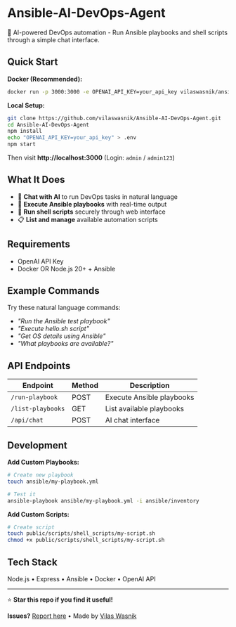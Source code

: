 
# Ansible-AI-DevOps-Agent

🤖 AI-powered DevOps automation - Run Ansible playbooks and shell scripts through a simple chat interface.

## Quick Start

**Docker (Recommended):**
```bash
docker run -p 3000:3000 -e OPENAI_API_KEY=your_api_key vilaswasnik/ansible-ai-devops-agent:latest
```

**Local Setup:**
```bash
git clone https://github.com/vilaswasnik/Ansible-AI-DevOps-Agent.git
cd Ansible-AI-DevOps-Agent
npm install
echo "OPENAI_API_KEY=your_api_key" > .env
npm start
```

Then visit **http://localhost:3000** (Login: `admin` / `admin123`)

## What It Does

- 💬 **Chat with AI** to run DevOps tasks in natural language
- 📜 **Execute Ansible playbooks** with real-time output  
- 🔧 **Run shell scripts** securely through web interface
- 📋 **List and manage** available automation scripts

## Requirements

- OpenAI API Key
- Docker OR Node.js 20+ + Ansible

## Example Commands

Try these natural language commands:
- *"Run the Ansible test playbook"*
- *"Execute hello.sh script"* 
- *"Get OS details using Ansible"*
- *"What playbooks are available?"*

## API Endpoints

| Endpoint | Method | Description |
|----------|--------|-------------|
| `/run-playbook` | POST | Execute Ansible playbooks |
| `/list-playbooks` | GET | List available playbooks |
| `/api/chat` | POST | AI chat interface |

## Development

**Add Custom Playbooks:**
```bash
# Create new playbook
touch ansible/my-playbook.yml

# Test it
ansible-playbook ansible/my-playbook.yml -i ansible/inventory
```

**Add Custom Scripts:**
```bash
# Create script
touch public/scripts/shell_scripts/my-script.sh
chmod +x public/scripts/shell_scripts/my-script.sh
```

## Tech Stack
Node.js • Express • Ansible • Docker • OpenAI API

---

⭐ **Star this repo if you find it useful!**

**Issues?** [Report here](https://github.com/vilaswasnik/Ansible-AI-DevOps-Agent/issues) • Made by [Vilas Wasnik](https://github.com/vilaswasnik)
